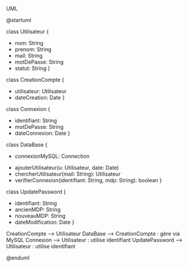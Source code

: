 UML 

@startuml

class Utilisateur {
  - nom: String
  - prenom: String
  - mail: String
  - motDePasse: String
  - statut: String
}

class CreationCompte {
  - utilisateur: Utilisateur
  - dateCreation: Date
}

class Connexion {
  - identifiant: String
  - motDePasse: String
  - dateConnexion: Date
}

class DataBase {
  - connexionMySQL: Connection
  + ajouterUtilisateur(u: Utilisateur, date: Date)
  + chercherUtilisateur(mail: String): Utilisateur
  + verifierConnexion(identifiant: String, mdp: String): boolean
}

class UpdatePassword {
  - identifiant: String
  - ancienMDP: String
  - nouveauMDP: String
  - dateModification: Date
}

CreationCompte --> Utilisateur
DataBase --> CreationCompte : gère via MySQL
Connexion --> Utilisateur : utilise identifiant
UpdatePassword --> Utilisateur : utilise identifiant

@enduml

	
	

